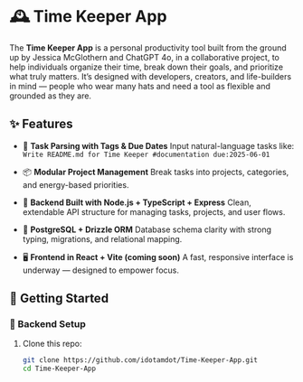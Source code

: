 # 🕰️ Time Keeper App

The **Time Keeper App** is a personal productivity tool built from the ground up by Jessica McGlothern and ChatGPT 4o, in a collaborative project, to help individuals organize their time, break down their goals, and prioritize what truly matters. It’s designed with developers, creators, and life-builders in mind — people who wear many hats and need a tool as flexible and grounded as they are.

## ✨ Features

* 🧠 **Task Parsing with Tags & Due Dates**
  Input natural-language tasks like:
  `Write README.md for Time Keeper #documentation due:2025-06-01`

* 📦 **Modular Project Management**
  Break tasks into projects, categories, and energy-based priorities.

* 🧾 **Backend Built with Node.js + TypeScript + Express**
  Clean, extendable API structure for managing tasks, projects, and user flows.

* 🧮 **PostgreSQL + Drizzle ORM**
  Database schema clarity with strong typing, migrations, and relational mapping.

* 🖥️ **Frontend in React + Vite (coming soon)**
  A fast, responsive interface is underway — designed to empower focus.

## 🚀 Getting Started

### 🔧 Backend Setup

1. Clone this repo:

   ```bash
   git clone https://github.com/idotamdot/Time-Keeper-App.git
   cd Time-Keeper-App
   ```
